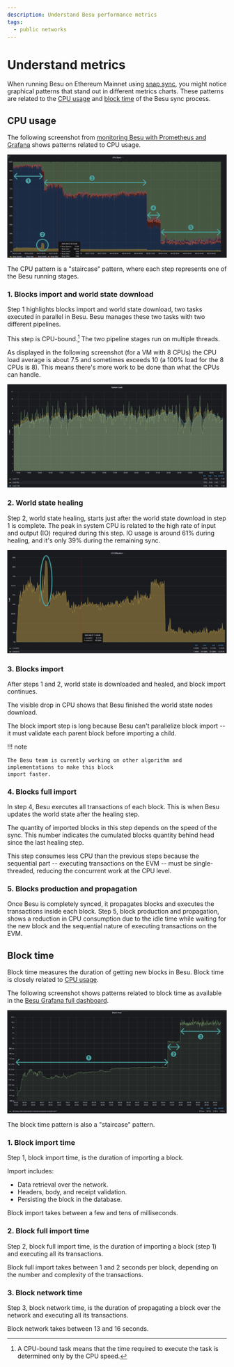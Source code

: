 ```yaml
---
description: Understand Besu performance metrics
tags:
  - public networks
---
```


# Understand metrics

When running Besu on Ethereum Mainnet using [snap sync](../connect/sync-node.md#snap-synchronization),
you might notice graphical patterns that stand out in different metrics charts.
These patterns are related to the [CPU usage](#cpu-usage) and [block time](#block-time) of the Besu
sync process.

## CPU usage

The following screenshot from [monitoring Besu with Prometheus and Grafana] shows patterns related
to CPU usage.

![CPU Grafana Besu dashboard patterns screenshot](../../../images/besu-cpu-pattern-during-sync.png)

The CPU pattern is a "staircase" pattern, where each step represents one of the Besu running stages.

### 1. Blocks import and world state download

Step 1 highlights blocks import and world state download, two tasks executed in parallel in Besu.
Besu manages these two tasks with two different pipelines.

This step is CPU-bound.[^1]
The two pipeline stages run on multiple threads.

As displayed in the following screenshot (for a VM with 8 CPUs) the CPU load average is about 7.5
and sometimes exceeds 10 (a 100% load for the 8 CPUs is 8).
This means there's more work to be done than what the CPUs can handle.

![System load metrics screenshot](../../../images/system-load.png)

### 2. World state healing

Step 2, world state healing, starts just after the world state download in step 1 is complete.
The peak in system CPU is related to the high rate of input and output (IO) required during this step.
IO usage is around 61% during healing, and it's only 39% during the remaining sync.

![IO utilization metrics screenshot](../../../images/io-utilization.png)

### 3. Blocks import

After steps 1 and 2, world state is downloaded and healed, and block import continues.

The visible drop in CPU shows that Besu finished the world state nodes download.

The block import step is long because Besu can't parallelize block import -- it must validate each
parent block before importing a child.

!!! note

    The Besu team is curently working on other algorithm and implementations to make this block
    import faster.

### 4. Blocks full import

In step 4, Besu executes all transactions of each block.
This is when Besu updates the world state after the healing step.

The quantity of imported blocks in this step depends on the speed of the sync.
This number indicates the cumulated blocks quantity behind head since the last healing step.

This step consumes less CPU than the previous steps because the sequential part
-- executing transactions on the EVM -- must be single-threaded,
reducing the concurrent work at the CPU level.

### 5. Blocks production and propagation

Once Besu is completely synced, it propagates blocks and executes the transactions inside each block.
Step 5, block production and propagation, shows a reduction in CPU consumption due to the idle time
while waiting for the new block and the sequential nature of executing transactions on the EVM.

## Block time

Block time measures the duration of getting new blocks in Besu.
Block time is closely related to [CPU usage](#cpu-usage).

The following screenshot shows patterns related to block time as available in the
[Besu Grafana full dashboard](https://grafana.com/grafana/dashboards/16455-besu-full/).

![Block time Grafana Besu dashboard patterns screenshot](../../../images/block-time.png)

The block time pattern is also a "staircase" pattern.

### 1. Block import time

Step 1, block import time, is the duration of importing a block.

Import includes:

- Data retrieval over the network.
- Headers, body, and receipt validation.
- Persisting the block in the database.

Block import takes between a few and tens of milliseconds.

### 2. Block full import time

Step 2, block full import time, is the duration of importing a block (step 1) and executing all
its transactions.

Block full import takes between 1 and 2 seconds per block, depending on the number and complexity
of the transactions.

### 3. Block network time

Step 3, block network time, is the duration of propagating a block over the network and
executing all its transactions.

Block network takes between 13 and 16 seconds.

<!--links-->

[monitoring Besu with Prometheus and Grafana]: ../../../private-networks/tutorials/quickstart.md#monitor-nodes-with-prometheus-and-grafana

[^1]: A CPU-bound task means that the time required to execute the task is determined only by the
CPU speed.

